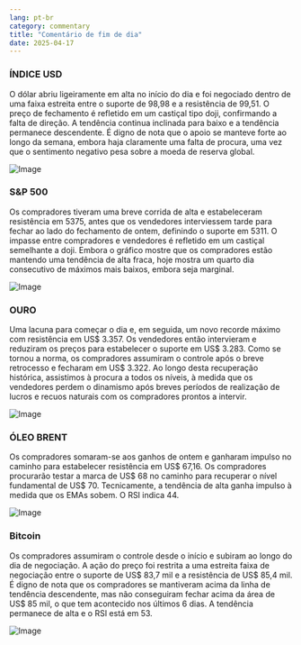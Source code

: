 ```yaml
---
lang: pt-br
category: commentary
title: "Comentário de fim de dia"
date: 2025-04-17
---
```


### ÍNDICE USD

O dólar abriu ligeiramente em alta no início do dia e foi negociado dentro de uma faixa estreita entre o suporte de 98,98 e a resistência de 99,51. O preço de fechamento é refletido em um castiçal tipo doji, confirmando a falta de direção. A tendência continua inclinada para baixo e a tendência permanece descendente. É digno de nota que o apoio se manteve forte ao longo da semana, embora haja claramente uma falta de procura, uma vez que o sentimento negativo pesa sobre a moeda de reserva global. 

![Image](https://markleighedu.github.io/img/Apr-2025/17-Apr-2025/usdindex.jpg)

### S&P 500

Os compradores tiveram uma breve corrida de alta e estabeleceram resistência em 5375, antes que os vendedores interviessem tarde para fechar ao lado do fechamento de ontem, definindo o suporte em 5311. O impasse entre compradores e vendedores é refletido em um castiçal semelhante a doji. Embora o gráfico mostre que os compradores estão mantendo uma tendência de alta fraca, hoje mostra um quarto dia consecutivo de máximos mais baixos, embora seja marginal. 

![Image](https://markleighedu.github.io/img/Apr-2025/17-Apr-2025/sp500.jpg)

### OURO

Uma lacuna para começar o dia e, em seguida, um novo recorde máximo com resistência em US$ 3.357. Os vendedores então intervieram e reduziram os preços para estabelecer o suporte em US$ 3.283. Como se tornou a norma, os compradores assumiram o controle após o breve retrocesso e fecharam em US$ 3.322. Ao longo desta recuperação histórica, assistimos à procura a todos os níveis, à medida que os vendedores perdem o dinamismo após breves períodos de realização de lucros e recuos naturais com os compradores prontos a intervir.

![Image](https://markleighedu.github.io/img/Apr-2025/17-Apr-2025/gold.jpg)

### ÓLEO BRENT

Os compradores somaram-se aos ganhos de ontem e ganharam impulso no caminho para estabelecer resistência em US$ 67,16. Os compradores procurarão testar a marca de US$ 68 no caminho para recuperar o nível fundamental de US$ 70. Tecnicamente, a tendência de alta ganha impulso à medida que os EMAs sobem.  O RSI indica 44. 

![Image](https://markleighedu.github.io/img/Apr-2025/17-Apr-2025/brentoil.jpg)

### Bitcoin

Os compradores assumiram o controle desde o início e subiram ao longo do dia de negociação. A ação do preço foi restrita a uma estreita faixa de negociação entre o suporte de US$ 83,7 mil e a resistência de US$ 85,4 mil. É digno de nota que os compradores se mantiveram acima da linha de tendência descendente, mas não conseguiram fechar acima da área de US$ 85 mil, o que tem acontecido nos últimos 6 dias. A tendência permanece de alta e o RSI está em 53.

![Image](https://markleighedu.github.io/img/Apr-2025/17-Apr-2025/bitcoin.jpg)

